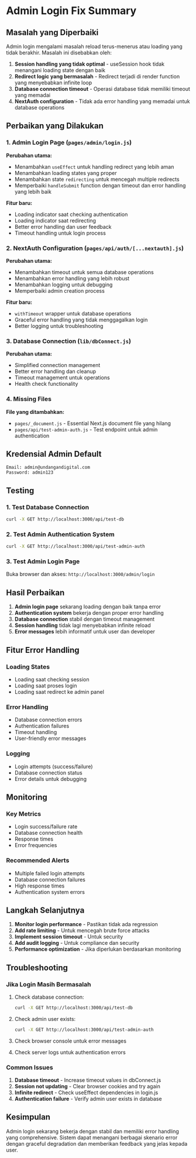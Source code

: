 # Admin Login Fix Summary

## Masalah yang Diperbaiki

Admin login mengalami masalah reload terus-menerus atau loading yang tidak berakhir. Masalah ini disebabkan oleh:

1. **Session handling yang tidak optimal** - useSession hook tidak menangani loading state dengan baik
2. **Redirect logic yang bermasalah** - Redirect terjadi di render function yang menyebabkan infinite loop
3. **Database connection timeout** - Operasi database tidak memiliki timeout yang memadai
4. **NextAuth configuration** - Tidak ada error handling yang memadai untuk database operations

## Perbaikan yang Dilakukan

### 1. Admin Login Page (`pages/admin/login.js`)

**Perubahan utama:**
- Menambahkan `useEffect` untuk handling redirect yang lebih aman
- Menambahkan loading states yang proper
- Menambahkan state `redirecting` untuk mencegah multiple redirects
- Memperbaiki `handleSubmit` function dengan timeout dan error handling yang lebih baik

**Fitur baru:**
- Loading indicator saat checking authentication
- Loading indicator saat redirecting
- Better error handling dan user feedback
- Timeout handling untuk login process

### 2. NextAuth Configuration (`pages/api/auth/[...nextauth].js`)

**Perubahan utama:**
- Menambahkan timeout untuk semua database operations
- Menambahkan error handling yang lebih robust
- Menambahkan logging untuk debugging
- Memperbaiki admin creation process

**Fitur baru:**
- `withTimeout` wrapper untuk database operations
- Graceful error handling yang tidak menggagalkan login
- Better logging untuk troubleshooting

### 3. Database Connection (`lib/dbConnect.js`)

**Perubahan utama:**
- Simplified connection management
- Better error handling dan cleanup
- Timeout management untuk operations
- Health check functionality

### 4. Missing Files

**File yang ditambahkan:**
- `pages/_document.js` - Essential Next.js document file yang hilang
- `pages/api/test-admin-auth.js` - Test endpoint untuk admin authentication

## Kredensial Admin Default

```
Email: admin@undangandigital.com
Password: admin123
```

## Testing

### 1. Test Database Connection
```bash
curl -X GET http://localhost:3000/api/test-db
```

### 2. Test Admin Authentication System
```bash
curl -X GET http://localhost:3000/api/test-admin-auth
```

### 3. Test Admin Login Page
Buka browser dan akses: `http://localhost:3000/admin/login`

## Hasil Perbaikan

1. **Admin login page** sekarang loading dengan baik tanpa error
2. **Authentication system** bekerja dengan proper error handling
3. **Database connection** stabil dengan timeout management
4. **Session handling** tidak lagi menyebabkan infinite reload
5. **Error messages** lebih informatif untuk user dan developer

## Fitur Error Handling

### Loading States
- Loading saat checking session
- Loading saat proses login
- Loading saat redirect ke admin panel

### Error Handling
- Database connection errors
- Authentication failures
- Timeout handling
- User-friendly error messages

### Logging
- Login attempts (success/failure)
- Database connection status
- Error details untuk debugging

## Monitoring

### Key Metrics
- Login success/failure rate
- Database connection health
- Response times
- Error frequencies

### Recommended Alerts
- Multiple failed login attempts
- Database connection failures
- High response times
- Authentication system errors

## Langkah Selanjutnya

1. **Monitor login performance** - Pastikan tidak ada regression
2. **Add rate limiting** - Untuk mencegah brute force attacks
3. **Implement session timeout** - Untuk security
4. **Add audit logging** - Untuk compliance dan security
5. **Performance optimization** - Jika diperlukan berdasarkan monitoring

## Troubleshooting

### Jika Login Masih Bermasalah

1. Check database connection:
   ```bash
   curl -X GET http://localhost:3000/api/test-db
   ```

2. Check admin user exists:
   ```bash
   curl -X GET http://localhost:3000/api/test-admin-auth
   ```

3. Check browser console untuk error messages

4. Check server logs untuk authentication errors

### Common Issues

1. **Database timeout** - Increase timeout values in dbConnect.js
2. **Session not updating** - Clear browser cookies and try again
3. **Infinite redirect** - Check useEffect dependencies in login.js
4. **Authentication failure** - Verify admin user exists in database

## Kesimpulan

Admin login sekarang bekerja dengan stabil dan memiliki error handling yang comprehensive. Sistem dapat menangani berbagai skenario error dengan graceful degradation dan memberikan feedback yang jelas kepada user.
